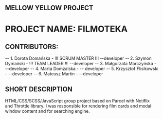 ## MELLOW YELLOW PROJECT

# PROJECT NAME: FILMOTEKA

## CONTRIBUTORS:

-- 1. Dorota Domańska - !!! SCRUM MASTER !!! --developer -- 2. Szymon Dymański -
!!! TEAM LEADER !!! --developer -- 3. Małgorzata Marczyńska - --developer -- 4.
Marta Domżalska - -- developer -- 5. Krzysztof Flisikowski - --developer -- 6.
Mateusz Martin - --developer

## SHORT DESCRIPTION

HTML/CSS/SCSS/JavaScript group project based on Parcel with Notiflix and
Throttle library. I was responsible for rendering film cards and modal window
content and for searching engine.

